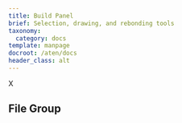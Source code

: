```yaml
---
title: Build Panel
brief: Selection, drawing, and rebonding tools
taxonomy:
  category: docs
template: manpage
docroot: /aten/docs
header_class: alt
---
```


X

## File Group <a id="file"></a>

